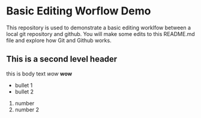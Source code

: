 # Basic Editing Worflow Demo
This repository is used to demonstrate a basic editing worklfow between a local git repository and github.  You will make some edits to this README.md file and explore how Git and Github works.

## This is a second level header
this is body text *wow* **wow**
* bullet 1
* bullet 2
1. number
2. number 2


